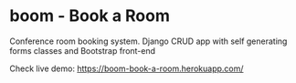 # boom - Book a Room
Conference room booking system. Django CRUD app with self generating forms classes and Bootstrap front-end

Check live demo: https://boom-book-a-room.herokuapp.com/

